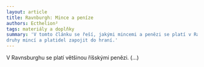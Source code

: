 ```yaml
---
layout: article
title: Ravnburgh: Mince a peníze
authors: Ecthelion²
tags: materiály a doplňky
summary: 'V tomto článku se řeší, jakými mincemi a penězi se platí v Ravnburghu a okolí a jak různé
druhy mincí a platidel zapojit do hraní.'
---
```


V Ravnsburghu se platí většinou říšskými penězi. (...)